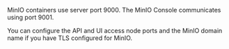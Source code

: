 &NewLine;

MinIO containers use server port 9000. The MinIO Console communicates using port 9001.

You can configure the API and UI access node ports and the MinIO domain name if you have TLS configured for MinIO. 